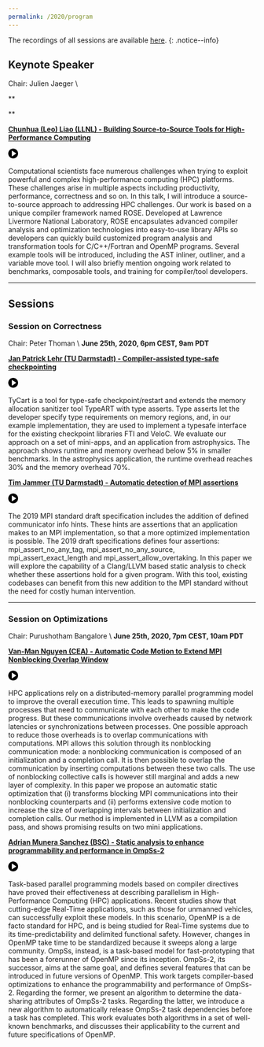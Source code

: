 ```yaml
---
permalink: /2020/program
---
```


<!-- [Registration](https://docs.google.com/forms/d/1s7BDZ9BgFDhpwNF5W3i6a_YSqs7jJlSRl_e957sKEBQ/viewform?edit_requested=true<Paste>)
-->

The recordings of all sessions are available [here](https://www.youtube.com/playlist?list=PLMa5JEpVE7Jxi6iHPH2kQJFzGN_Yx4ypY).
{: .notice--info}

## Keynote Speaker
Chair: Julien Jaeger \\
<!--**June 25th, 2020, 5pm CEST, 8am PDT**-->

<script type="text/javascript" src="/assets/js/timeconvert.js"></script>
**
<script>
    var d = new Date();
    d.setUTCFullYear(2020);
    d.setUTCMonth(5);
    d.setUTCDate(25);
    d.setUTCHours(15);
    d.setUTCMinutes(0);
    d.setUTCSeconds(0);
    d.setUTCMilliseconds(0);

    myDateTime(d);
</script>
**

<!--
15:00 UTC, 2020-06-25
-->

<!--
1. show both UTC time and automatic local time for them

2. create ical and google calendar event links/files

3. show location with google maps
-->

[**Chunhua (Leo) Liao (LLNL) - Building Source-to-Source Tools for High-Performance Computing**](/presentations/2020/building_source-to-source_tools_for_hpc.pdf)
<!-- <a target="_blank" href="https://calendar.google.com/event?action=TEMPLATE&amp;tmeid=NzdpaGs1cWNyYm91aGQ5MGcyY2oxaXJlcjYgbS5hLnJ1ZWZlbmFjaHRAbQ&amp;tmsrc=m.a.ruefenacht%40gmail.com"><img width="20" height="20" border="0" src="/assets/calendar.jpg"></a> -->
<!-- <a href="/presentations/2020/invites/Building_SourcetoSource_Tools_for_HighPerformance_Computing.ics" target="_blank"><img src="/assets/calendar.jpg" alt="invite" width="20" height="20" border="0" /></a> -->
<a href="https://youtu.be/IZp_4enKg7U" target="_blank"><img src="/assets/icons/video.jpg" alt="recording" width="20" height="20" border="0" /></a>

Computational scientists face numerous challenges when trying to exploit powerful and complex high-performance computing (HPC) platforms. These challenges arise in multiple aspects including productivity, performance, correctness and so on. In this talk, I will introduce a source-to-source approach to addressing HPC challenges. Our work is based on a unique compiler framework named ROSE. Developed at Lawrence Livermore National Laboratory, ROSE encapsulates advanced compiler analysis and optimization technologies into easy-to-use library APIs so developers can quickly build customized program analysis and transformation tools for C/C++/Fortran and OpenMP programs. Several example tools will be introduced, including the AST inliner, outliner, and a variable move tool. I will also briefly mention ongoing work related to benchmarks, composable tools, and training for compiler/tool developers.

---

## Sessions

### Session on Correctness
Chair: Peter Thoman \\
**June 25th, 2020, 6pm CEST, 9am PDT**

[**Jan Patrick Lehr (TU Darmstadt) - Compiler-assisted type-safe checkpointing**](/presentations/2020/compiler_assisted_type_safe_checkpointing.pdf)
<!-- <a target="_blank" href="https://calendar.google.com/event?action=TEMPLATE&amp;tmeid=NjJndmw0dnZnazI4bzFrbGRmOWg1dnRybGwgbHF1OGFqb2o4NG92MGxmcjU5b3VyYjc5M3NAZw&amp;tmsrc=lqu8ajoj84ov0lfr59ourb793s%40group.calendar.google.com"><img width="20" height="20" border="0" src="/assets/calendar.jpg"></a> -->
<a href="https://youtu.be/exTbMbQtFWg" target="_blank"><img src="/assets/icons/video.jpg" alt="recording" width="20" height="20" border="0" /></a>

TyCart is a tool for type-safe checkpoint/restart and extends the memory allocation sanitizer tool TypeART with type asserts. Type asserts let the developer specify type requirements on memory regions, and, in our example implementation, they are used to implement a typesafe interface for the existing checkpoint libraries FTI and VeloC. We evaluate our approach on a set of mini-apps, and an application from astrophysics. The approach shows runtime and memory overhead below 5% in smaller benchmarks. In the astrophysics application, the runtime overhead reaches 30% and the memory overhead 70%.

[**Tim Jammer (TU Darmstadt) - Automatic detection of MPI assertions**](/presentations/2020/automatic_detection_of_mpi_assertions.pdf)
<!-- <a target="_blank" href="https://calendar.google.com/event?action=TEMPLATE&amp;tmeid=M2dudjIyMnEwcGk0dnRkbjBnNWJia2hkamggbHF1OGFqb2o4NG92MGxmcjU5b3VyYjc5M3NAZw&amp;tmsrc=lqu8ajoj84ov0lfr59ourb793s%40group.calendar.google.com"><img width="20" height="20" border="0" src="/assets/calendar.jpg"></a> -->
<a href="https://youtu.be/n4ZOxTuCYM0" target="_blank"><img src="/assets/icons/video.jpg" alt="recording" width="20" height="20" border="0" /></a>

The 2019 MPI standard draft specification includes the addition of defined communicator info hints. These hints are assertions that an application makes to an MPI implementation, so that a more optimized implementation is possible. The 2019 draft specifications defines four assertions: mpi_assert_no_any_tag, mpi_assert_no_any_source, mpi_assert_exact_length and mpi_assert_allow_overtaking. In this paper we will explore the capability of a Clang/LLVM based static analysis to check whether these assertions hold for a given program. With this tool, existing codebases can benefit from this new addition to the MPI standard without the need for costly human intervention.

---

### Session on Optimizations
Chair: Purushotham Bangalore \\
**June 25th, 2020, 7pm CEST, 10am PDT**

[**Van-Man Nguyen (CEA) - Automatic Code Motion to Extend MPI Nonblocking Overlap Window**](/presentations/2020/automatic_code_motion_to_extend_mpi_nonblocking_overlap_window.pdf)
<!-- <a target="_blank" href="https://calendar.google.com/event?action=TEMPLATE&amp;tmeid=NHNlazNndDg2ZnE1Yms3NTJuOGJsN3F0NG0gbHF1OGFqb2o4NG92MGxmcjU5b3VyYjc5M3NAZw&amp;tmsrc=lqu8ajoj84ov0lfr59ourb793s%40group.calendar.google.com"><img width="20" height="20" border="0" src="/assets/calendar.jpg"></a> -->
<a href="https://youtu.be/q108_6bJdOY" target="_blank"><img src="/assets/icons/video.jpg" alt="recording" width="20" height="20" border="0" /></a>
 
HPC applications rely on a distributed-memory parallel programming model to improve the overall execution time. This leads to spawning multiple processes that need to communicate with each other to make the code progress. But these communications involve overheads caused by network latencies or synchronizations between processes. One possible approach to reduce those overheads is to overlap communications with computations. MPI allows this solution through its nonblocking communication mode: a nonblocking communication is composed of an initialization and a completion call. It is then possible to overlap the communication by inserting computations between these two calls. The use of nonblocking collective calls is however still marginal and adds a new layer of complexity. In this paper we propose an automatic static optimization that (i) transforms blocking MPI communications into their nonblocking counterparts and (ii) performs extensive code motion to increase the size of overlapping intervals between initialization and completion calls. Our method is implemented in LLVM as a compilation pass, and shows promising results on two mini applications.

[**Adrian Munera Sanchez (BSC) - Static analysis to enhance programmability and performance in OmpSs-2**](/presentations/2020/static_analysis_to_enhance_programmability_and_performance_in_ompss.pdf)
<!-- <a target="_blank" href="https://calendar.google.com/event?action=TEMPLATE&amp;tmeid=NzZoYm45cHAxcWYyY25yYWkzMDA3OTkyYmYgbHF1OGFqb2o4NG92MGxmcjU5b3VyYjc5M3NAZw&amp;tmsrc=lqu8ajoj84ov0lfr59ourb793s%40group.calendar.google.com"><img width="20" height="20" border="0" src="/assets/calendar.jpg"></a> -->
<a href="https://youtu.be/uVHpjVHN_Xk" target="_blank"><img src="/assets/icons/video.jpg" alt="recording" width="20" height="20" border="0" /></a>

Task-based parallel programming models based on compiler directives have proved their effectiveness at describing parallelism in High-Performance Computing (HPC) applications. Recent studies show that cutting-edge Real-Time applications, such as those for unmanned vehicles, can successfully exploit these models. In this scenario, OpenMP is a de facto standard for HPC, and is being studied for Real-Time systems due to its time-predictability and delimited functional safety. However, changes in OpenMP take time to be standardized because it sweeps along a large community. OmpSs, instead, is a task-based model for fast-prototyping that has been a forerunner of OpenMP since its inception. OmpSs-2, its successor, aims at the same goal, and defines several features that can be introduced in future versions of OpenMP. This work targets compiler-based optimizations to enhance the programmability and performance of OmpSs-2. Regarding the former, we present an algorithm to determine the data-sharing attributes of OmpSs-2 tasks. Regarding the latter, we introduce a new algorithm to automatically release OmpSs-2 task dependencies before a task has completed. This work evaluates both algorithms in a set of well-known benchmarks, and discusses their applicability to the current and future specifications of OpenMP.
